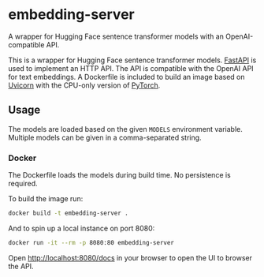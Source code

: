 # embedding-server

A wrapper for Hugging Face sentence transformer models with an OpenAI-compatible API.

This is a wrapper for Hugging Face sentence transformer models.
[FastAPI](https://fastapi.tiangolo.com/) is used to implement an HTTP API.
The API is compatible with the OpenAI API for text embeddings.
A Dockerfile is included to build an image based on [Uvicorn](https://www.uvicorn.org/) with the CPU-only version of [PyTorch](https://pytorch.org/).

## Usage

The models are loaded based on the given `MODELS` environment variable.
Multiple models can be given in a comma-separated string.

### Docker

The Dockerfile loads the models during build time.
No persistence is required.

To build the image run:

```bash
docker build -t embedding-server .
```

And to spin up a local instance on port 8080:

```bash
docker run -it --rm -p 8080:80 embedding-server
```

Open [http://localhost:8080/docs](http://localhost:8080/docs) in your browser to open the UI to browser the API.
